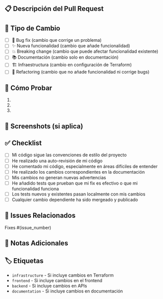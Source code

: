 ## 📋 Descripción del Pull Request

<!-- Describe brevemente los cambios realizados en este PR -->

## 🔧 Tipo de Cambio

<!-- Marca con [x] el tipo de cambio que aplica -->

- [ ] 🐛 Bug fix (cambio que corrige un problema)
- [ ] ✨ Nueva funcionalidad (cambio que añade funcionalidad)
- [ ] 💥 Breaking change (cambio que puede afectar funcionalidad existente)
- [ ] 📚 Documentación (cambio solo en documentación)
- [ ] 🏗️ Infraestructura (cambio en configuración de Terraform)
- [ ] 🔄 Refactoring (cambio que no añade funcionalidad ni corrige bugs)

## 🧪 Cómo Probar

<!-- Describe los pasos para probar los cambios -->

1. 
2. 
3. 

## 📸 Screenshots (si aplica)

<!-- Añade screenshots si los cambios afectan la UI -->

## ✅ Checklist

<!-- Marca con [x] los elementos completados -->

- [ ] Mi código sigue las convenciones de estilo del proyecto
- [ ] He realizado una auto-revisión de mi código
- [ ] He comentado mi código, especialmente en áreas difíciles de entender
- [ ] He realizado los cambios correspondientes en la documentación
- [ ] Mis cambios no generan nuevas advertencias
- [ ] He añadido tests que prueban que mi fix es efectivo o que mi funcionalidad funciona
- [ ] Los tests nuevos y existentes pasan localmente con mis cambios
- [ ] Cualquier cambio dependiente ha sido mergeado y publicado

## 🔗 Issues Relacionados

<!-- Lista los issues que este PR resuelve -->

Fixes #(issue_number)

## 📝 Notas Adicionales

<!-- Añade cualquier información adicional que consideres relevante -->

## 🏷️ Etiquetas

<!-- Añade etiquetas relevantes para este PR -->

- `infrastructure` - Si incluye cambios en Terraform
- `frontend` - Si incluye cambios en el frontend
- `backend` - Si incluye cambios en APIs
- `documentation` - Si incluye cambios en documentación

